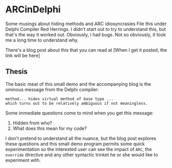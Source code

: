 # ARCinDelphi
Some musings about hiding methods and ARC idiosyncrasies
File this under Delphi Compiler Red Herrings. I didn't start out to try to  understand this, but that's the way it worked out. Obviously, I had bugs. Not so obviously, it took me a long time to understand why.

There's a blog post about this that you can read at [When I get it posted, the link will be  here]

## Thesis

The basic meat of this small demo and the accompanying blog is the ominous message from the Delphi compiler:

```
method... hides virtual method of base type ...
which turns out to be relatively ambiguous if not meaningless.
```

Some immediate questions come to mind when you get this message:
1.  Hidden from who? 
2.  What does this mean for my code?

I don't pretend to understand all the nuance, but the blog post explores these questions and this small demo program permits some quick experimentation so the interested user can see the impact of `ARC`, the `override` directive and any other syntactic trinket he or she would like to experiment with.
